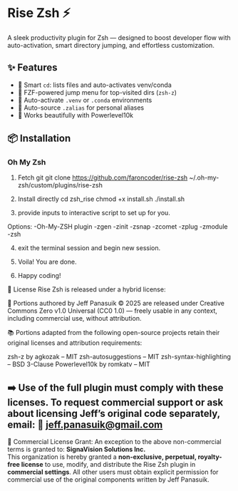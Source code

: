 # Rise Zsh ⚡

A sleek productivity plugin for Zsh — designed to boost developer flow with auto-activation, smart directory jumping, and effortless customization.

## ✨ Features

- 🧠 Smart `cd`: lists files and auto-activates venv/conda
- 📂 FZF-powered jump menu for top-visited dirs (`zsh-z`)
- 🐍 Auto-activate `.venv` or `.conda` environments
- 📜 Auto-source `.zalias` for personal aliases
- 🎨 Works beautifully with Powerlevel10k

## 📦 Installation

### Oh My Zsh

1.  Fetch git 
git clone https://github.com/faroncoder/rise-zsh ~/.oh-my-zsh/custom/plugins/rise-zsh

2. Install directly
cd zsh_rise
chmod +x install.sh
./install.sh

3. provide inputs to interactive script to set up for you.

Options:
-Oh-My-ZSH plugin
-zgen
-zinit
-zsnap
-zcomet
-zplug
-zmodule
-zsh

4. exit the terminal session and begin new session.

5. Voila! You are done.

6. Happy coding!


📄 License
Rise Zsh is released under a hybrid license:

🧩 Portions authored by Jeff Panasuik © 2025 are released under Creative Commons Zero v1.0 Universal (CC0 1.0) — freely usable in any context, including commercial use, without attribution.

📚 Portions adapted from the following open-source projects retain their original licenses and attribution requirements:

zsh-z by agkozak – MIT
zsh-autosuggestions – MIT
zsh-syntax-highlighting – BSD 3-Clause
Powerlevel10k by romkatv – MIT

➡️ Use of the full plugin must comply with these licenses.
To request commercial support or ask about licensing Jeff’s original code separately, email:
📩 jeff.panasuik@gmail.com
---
🔔 Commercial License Grant:
An exception to the above non-commercial terms is granted to:
**SignaVision Solutions Inc.**  
This organization is hereby granted a **non-exclusive, perpetual, royalty-free license** to use, modify, and distribute the Rise Zsh plugin in **commercial settings**.
All other users must obtain explicit permission for commercial use of the original components written by Jeff Panasuik.
